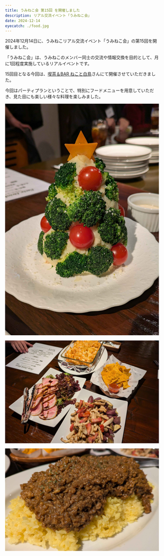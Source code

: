 ```yaml
---
title: うみねこ会 第15回 を開催しました
description: リアル交流イベント「うみねこ会」
date: 2024-12-14
eyecatch: ./food.jpg
---
```


2024年12月14日に、うみねこリアル交流イベント「うみねこ会」の第15回を開催しました。

「うみねこ会」は、うみねこのメンバー同士の交流や情報交換を目的として、月に1回程度実施しているリアルイベントです。

15回目となる今回は、[喫茶＆BAR ねこと白鳥](https://bar.nekohaku.com/)さんにて開催させていただきました。

今回はパーティプランということで、特別にフードメニューを用意していただき、見た目にも楽しい様々な料理を楽しみました。

![](tree.jpg)

![](food.jpg)

![](curry.jpg)
